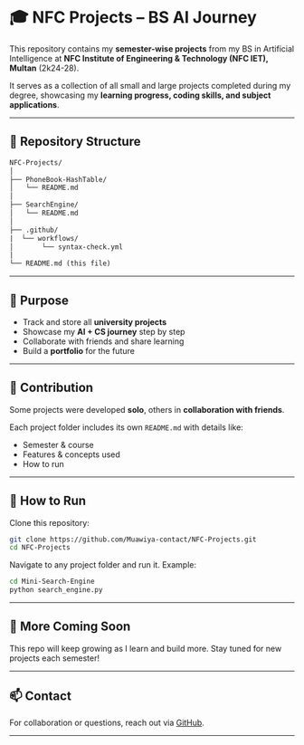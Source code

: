 # 🎓 NFC Projects – BS AI Journey

This repository contains my **semester-wise projects** from my BS in Artificial Intelligence at **NFC Institute of Engineering & Technology (NFC IET), Multan** (2k24-28).

It serves as a collection of all small and large projects completed during my degree, showcasing my **learning progress, coding skills, and subject applications**.

---

## 📂 Repository Structure

```txt
NFC-Projects/
│
├── PhoneBook-HashTable/
│   └── README.md
│
├── SearchEngine/
│   └── README.md
│
├── .github/
|  └── workflows/
│       └── syntax-check.yml
|
└── README.md (this file)
```

---

## 🎯 Purpose

- Track and store all **university projects**
- Showcase my **AI + CS journey** step by step
- Collaborate with friends and share learning
- Build a **portfolio** for the future

---

## 🤝 Contribution

Some projects were developed **solo**, others in **collaboration with friends**.

Each project folder includes its own `README.md` with details like:
- Semester & course
- Features & concepts used
- How to run

---

## 🚀 How to Run

Clone this repository:
```bash
git clone https://github.com/Muawiya-contact/NFC-Projects.git
cd NFC-Projects
```

Navigate to any project folder and run it. Example:
```bash
cd Mini-Search-Engine
python search_engine.py
```

---

## 🌱 More Coming Soon

This repo will keep growing as I learn and build more. Stay tuned for new projects each semester!

---

## 📫 Contact

For collaboration or questions, reach out via [GitHub](https://github.com/Muawiya-contact).

---
